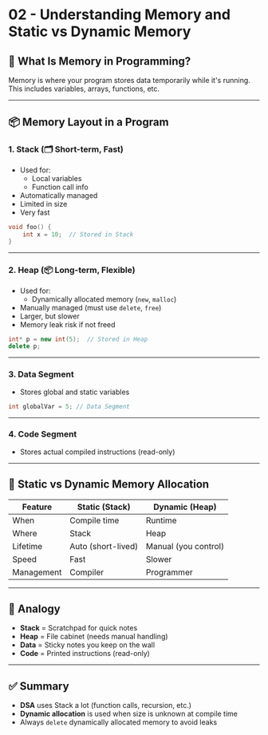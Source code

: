 # 02 - Understanding Memory and Static vs Dynamic Memory

## 🧠 What Is Memory in Programming?

Memory is where your program stores data temporarily while it's running. This includes variables, arrays, functions, etc.

---

## 📦 Memory Layout in a Program

### 1. Stack (🗂️ Short-term, Fast)
- Used for:
  - Local variables
  - Function call info
- Automatically managed
- Limited in size
- Very fast

```cpp
void foo() {
    int x = 10;  // Stored in Stack
}
```

---

### 2. Heap (📦 Long-term, Flexible)
- Used for:
  - Dynamically allocated memory (`new`, `malloc`)
- Manually managed (must use `delete`, `free`)
- Larger, but slower
- Memory leak risk if not freed

```cpp
int* p = new int(5);  // Stored in Heap
delete p;
```

---

### 3. Data Segment
- Stores global and static variables

```cpp
int globalVar = 5; // Data Segment
```

---

### 4. Code Segment
- Stores actual compiled instructions (read-only)

---

## 🔁 Static vs Dynamic Memory Allocation

| Feature      | Static (Stack)       | Dynamic (Heap)        |
|--------------|----------------------|------------------------|
| When         | Compile time         | Runtime                |
| Where        | Stack                | Heap                   |
| Lifetime     | Auto (short-lived)   | Manual (you control)   |
| Speed        | Fast                 | Slower                 |
| Management   | Compiler             | Programmer             |

---

## 🎯 Analogy

- **Stack** = Scratchpad for quick notes
- **Heap** = File cabinet (needs manual handling)
- **Data** = Sticky notes you keep on the wall
- **Code** = Printed instructions (read-only)

---

## ✅ Summary

- **DSA** uses Stack a lot (function calls, recursion, etc.)
- **Dynamic allocation** is used when size is unknown at compile time
- Always `delete` dynamically allocated memory to avoid leaks
